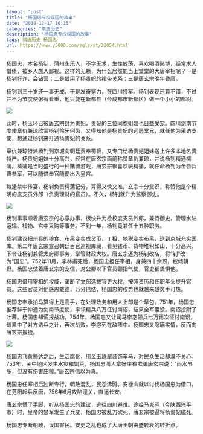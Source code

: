 ```yaml
---
layout: "post"
title: "杨国忠专权误国的故事"
date: "2018-12-17 16:15"
categories: "隋唐历史"
description: "杨国忠专权误国的故事"
tags: 隋唐历史 杨国忠
url: https://www.y5000.com/zgls/st/32054.html
---
```






杨国忠，本名杨钊，蒲州永乐人，不学无术，生性放荡，喜欢喝酒赌博，经常求人借债，被乡人族人鄙视。这样的无赖，为什么居然能当上堂堂的大唐宰相呢？一是杨钊奸诈，会钻营；二是借用了杨贵妃的裙带关系；三是唐玄宗晚年昏庸。

杨钊到三十岁还一事无成，于是发奋努力，在四川投军。杨钊表现还算不错，不过并不为节度使张宥看重，他只能在新都县（今成都市新都区）做一个小小的都尉。

![](https://img.y5000.com/uploads/allimg/180820/8-1PR0093353320.jpg)

此时，杨玉环已被唐玄宗封为贵妃，贵妃的三位同胞姐姐也日益受宠。四川剑南节度使章仇兼琼欣赏杨钊伶牙俐齿，又得知他是杨贵妃的远房堂兄，就任他为采访支使，想通过杨钊来打通杨贵妃的关系。

章仇兼琼特派杨钊到京城向朝廷贡奉蜀锦，又专门给杨贵妃姐妹送上许多本地名贵特产。杨贵妃姐妹十分高兴，经常在唐玄宗面前称赞章仇兼琼，并说杨钊精通樗蒲。樗蒲是当时盛行的一种赌博游戏，唐玄宗很喜欢玩樗蒲，就任命杨钊为金吾兵曹参军，可以随供奉官随便出入皇宫。

每逢禁中传宴，杨钊负责樗蒲记分，算得又快又准，玄宗十分赏识，称赞他是个精明的度支员外郎（负责理财的官员）。不久，杨钊就升为监察御史。

![](https://img.y5000.com/uploads/allimg/180820/8-1PR0093415918.jpg)

杨钊事事顺着唐玄宗的心意办事，很快升为检校度支员外郎，兼侍御史，管理水陆运输、钱物、宫中采购等事务。不到一年，杨钊竟兼任十五种职务。

杨钊建议把州县的粮食、布帛变卖成货币，丁租、地税变卖布帛，送到京城充实国库。第二年唐玄宗宣召朝廷百官巡视库藏，看见钱币、货物堆积如山，十分高兴，下令让杨钊兼管太府卿事务，掌管财政大权。唐玄宗还为杨钊改名，将“钊”改为“国忠”。752年11月，李林甫死后，杨国忠担任宰相，身兼四十余职，权倾朝野。杨国忠仗着唐玄宗的宠信，对公卿以下官员颐指气使，官吏都畏惧他。

杨国忠借用宰相的权威，垄断了文部选拔官吏大权，按照资历和任职年头提升官员。这些官员对他感恩戴德，万分巴结，杨国忠的权势也就越来越炙手可热。

杨国忠奉承拍马算得上是高手，在处理政务和用人上却是个草包。751年，杨国忠推荐鲜于仲通为剑南节度使，率领精兵八万征讨南诏，结果全军覆没。南诏投附了吐蕃。杨国忠却谎报战功。754年，杨国忠又让司马李宓领兵七万再次征讨南诏，结果中了对方诱兵之计，再次战败，李宓死在敌阵中。杨国忠又隐瞒实情，反而向唐玄宗报捷。

![](https://img.y5000.com/uploads/allimg/180820/8-1PR0093424309.jpg)

杨国忠飞黄腾达之后，生活腐化，用金玉珠翠装饰车马，对民众生活却漠不关心。753年，关中地区发生水灾和饥荒，杨国忠叫人拿好庄稼欺骗唐玄宗说：“雨水虽多，但没有伤害庄稼。”唐玄宗信以为真。

杨国忠任宰相后独断专行，朝政混乱，民怨沸腾。安禄山就以讨伐杨国忠为借口，在范阳起兵反唐，756年6月攻陷潼关，直逼长安。

唐玄宗慌了手脚，听从杨国忠的建议，逃往四川避难。途经马嵬驿（今陕西兴平市）时，皇帝的禁军发生了兵变，杨国忠被乱刀砍死，唐玄宗被逼将杨贵妃缢死。

杨国忠专断朝政，误国害民。安史之乱也成了大唐王朝由盛转衰的转折点。
